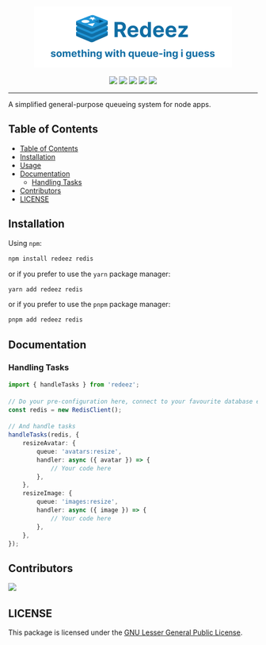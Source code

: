 <p align="center">
  <picture>
    <source media="(prefers-color-scheme: dark)" srcset="https://github.com/lvkdotsh/redeez/raw/master/public/redeez_white.png" />
    <img alt="redeez" src="https://github.com/v3xlabs/redeez/raw/master/public/redeez_black.png" width="400px" />
  </picture>
</p>

<p align="center">
<img src="https://img.shields.io/bundlephobia/min/redeez.svg" />
<img src="https://img.shields.io/badge/coverage-100%25-brightgreen.svg" />
<img src="https://img.shields.io/github/languages/top/v3xlabs/redeez" />
<img src="https://img.shields.io/badge/dependencies-0-brightgreen.svg" />
<img src="https://img.shields.io/npm/dt/redeez" />
</p>

---

A simplified general-purpose queueing system for node apps.

## Table of Contents

-   [Table of Contents](#table-of-contents)
-   [Installation](#installation)
-   [Usage](#usage)
-   [Documentation](#documentation)
    -   [Handling Tasks](#handling-tasks)
-   [Contributors](#contributors)
-   [LICENSE](#license)

## Installation

Using `npm`:

```sh
npm install redeez redis
```

or if you prefer to use the `yarn` package manager:

```sh
yarn add redeez redis
```

or if you prefer to use the `pnpm` package manager:

```sh
pnpm add redeez redis
```

## Documentation

### Handling Tasks

```ts
import { handleTasks } from 'redeez';

// Do your pre-configuration here, connect to your favourite database etc.
const redis = new RedisClient();

// And handle tasks
handleTasks(redis, {
    resizeAvatar: {
        queue: 'avatars:resize',
        handler: async ({ avatar }) => {
            // Your code here
        },
    },
    resizeImage: {
        queue: 'images:resize',
        handler: async ({ image }) => {
            // Your code here
        },
    },
});
```

## Contributors

[![](https://contrib.rocks/image?repo=v3xlabs/redeez)](https://github.com/v3xlabs/redeez/graphs/contributors)

## LICENSE

This package is licensed under the [GNU Lesser General Public License](https://www.gnu.org/licenses/lgpl-3.0).
